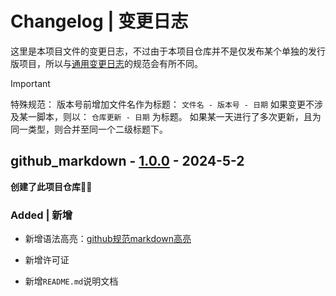 # Changelog | 变更日志

这里是本项目文件的变更日志，不过由于本项目仓库并不是仅发布某个单独的发行版项目，所以与[通用变更日志](https://common-changelog.org)的规范会有所不同。

> [!IMPORTANT]
> 特殊规范：
> 版本号前增加文件名作为标题： `文件名 - 版本号 - 日期`
> 如果变更不涉及某一脚本，则以： `仓库更新 - 日期` 为标题。
> 如果某一天进行了多次更新，且为同一类型，则合并至同一个二级标题下。

## github_markdown - [1.0.0](https://github.com/guobao2333/MT-syntax-highlight/commit/cf23fc0) - 2024-5-2

**创建了此项目仓库**👍🏻

### Added | 新增

* 新增语法高亮：[github规范markdown高亮](mtsx/github_markdown.mtsx)

* 新增许可证
* 新增`README.md`说明文档
